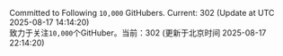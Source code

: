 Committed to Following `10,000` GitHubers. Current: <!-- FOLLOWING_COUNT -->302<!-- FOLLOWING_COUNT --> (Update at UTC <!-- LAST_UPDATED -->2025-08-17 14:14:20<!-- LAST_UPDATED -->)<br>
致力于关注`10,000`个GitHuber。当前：<!-- FOLLOWING_COUNT -->302<!-- FOLLOWING_COUNT --> (更新于北京时间 <!-- LAST_UPDATED_CST -->2025-08-17 22:14:20<!-- LAST_UPDATED_CST -->)
